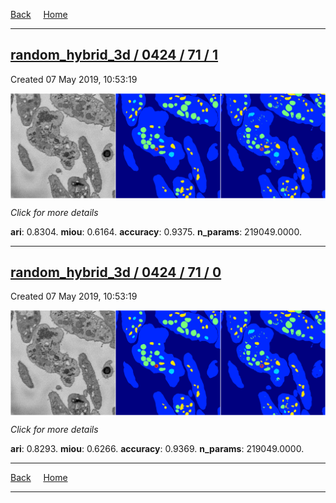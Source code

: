 
[Back](..)&nbsp;&nbsp;&nbsp;&nbsp;&nbsp;[Home](https://leapmanlab.github.io/snapshots)

---

<div class="summary"><a href="1"><h2>random_hybrid_3d / 0424 / 71 / 1</h2></a><p>Created 07 May 2019, 10:53:19
</p><a href="1"><img src="1/media/summary.png" align="center"></a><p>
<i>Click for more details</i>
</p></div>

**ari**: 0.8304. **miou**: 0.6164. **accuracy**: 0.9375. **n_params**: 219049.0000. 

---

<div class="summary"><a href="0"><h2>random_hybrid_3d / 0424 / 71 / 0</h2></a><p>Created 07 May 2019, 10:53:19
</p><a href="0"><img src="0/media/summary.png" align="center"></a><p>
<i>Click for more details</i>
</p></div>

**ari**: 0.8293. **miou**: 0.6266. **accuracy**: 0.9369. **n_params**: 219049.0000. 

---

[Back](..)&nbsp;&nbsp;&nbsp;&nbsp;&nbsp;[Home](https://leapmanlab.github.io/snapshots)

---